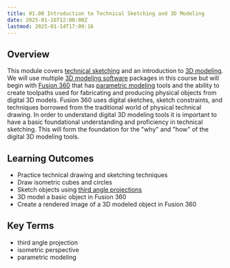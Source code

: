 ```yaml
---
title: 01.00 Introduction to Technical Sketching and 3D Modeling
date: 2025-01-16T12:00:00Z
lastmod: 2025-01-14T17:09:16
---
```


## Overview

This module covers [technical sketching](./01-02-technical-sketching.md) and an introduction to [3D modeling](./01-01-3d-modeling.md). We will use multiple [3D modeling software](../../../../3d-modeling/3d-modeling-software.md) packages in this course but will begin with [Fusion 360](../../../../3d-modeling/fusion-360/fusion-360.md) that has [parametric modeling](../../../../3d-modeling/parametric-modeling.md) tools and the ability to create toolpaths used for fabricating and producing physical objects from digital 3D models. Fusion 360 uses digital sketches, sketch constraints, and techniques borrowed from the traditional world of physical technical drawing. In order to understand digital 3D modeling tools it is important to have a basic foundational understanding and proficiency in technical sketching. This will form the foundation for the "why" and "how" of the digital 3D modeling tools.

## Learning Outcomes

- Practice technical drawing and sketching techniques
- Draw isometric cubes and circles
- Sketch objects using [third angle projections](./01-04-third-angle-projections.md)
- 3D model a basic object in Fusion 360
- Create a rendered image of a 3D modeled object in Fusion 360

## Key Terms

- third angle projection
- isometric perspective
- parametric modeling
